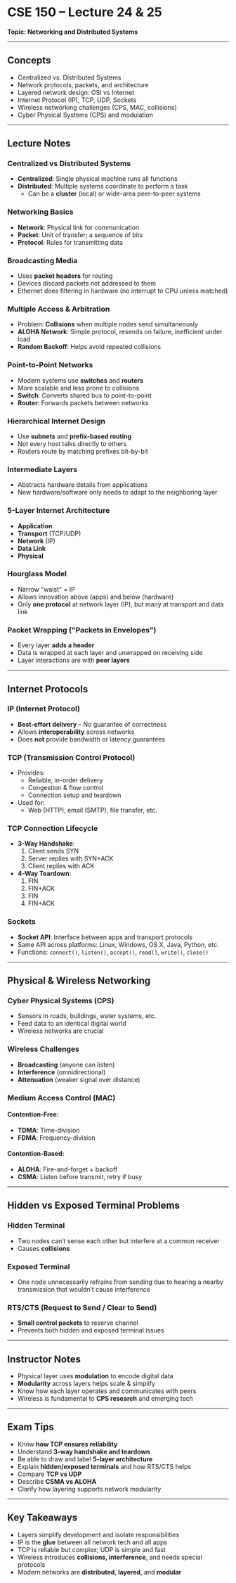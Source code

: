# CSE 150 – Lecture 24 & 25  
**Topic: Networking and Distributed Systems**  

---

## Concepts

- Centralized vs. Distributed Systems  
- Network protocols, packets, and architecture  
- Layered network design: OSI vs Internet  
- Internet Protocol (IP), TCP, UDP, Sockets  
- Wireless networking challenges (CPS, MAC, collisions)  
- Cyber Physical Systems (CPS) and modulation

---

## Lecture Notes

### Centralized vs Distributed Systems
- **Centralized**: Single physical machine runs all functions
- **Distributed**: Multiple systems coordinate to perform a task
  - Can be a **cluster** (local) or wide-area peer-to-peer systems

### Networking Basics
- **Network**: Physical link for communication  
- **Packet**: Unit of transfer; a sequence of bits  
- **Protocol**: Rules for transmitting data

### Broadcasting Media
- Uses **packet headers** for routing
- Devices discard packets not addressed to them
- Ethernet does filtering in hardware (no interrupt to CPU unless matched)

### Multiple Access & Arbitration
- Problem: **Collisions** when multiple nodes send simultaneously
- **ALOHA Network**: Simple protocol, resends on failure, inefficient under load
- **Random Backoff**: Helps avoid repeated collisions

### Point-to-Point Networks
- Modern systems use **switches** and **routers**
- More scalable and less prone to collisions
- **Switch**: Converts shared bus to point-to-point
- **Router**: Forwards packets between networks

### Hierarchical Internet Design
- Use **subnets** and **prefix-based routing**
- Not every host talks directly to others
- Routers route by matching prefixes bit-by-bit

### Intermediate Layers
- Abstracts hardware details from applications
- New hardware/software only needs to adapt to the neighboring layer

### 5-Layer Internet Architecture
- **Application**
- **Transport** (TCP/UDP)
- **Network** (IP)
- **Data Link**
- **Physical**

### Hourglass Model
- Narrow "waist" = IP
- Allows innovation above (apps) and below (hardware)
- Only **one protocol** at network layer (IP), but many at transport and data link

### Packet Wrapping ("Packets in Envelopes")
- Every layer **adds a header**
- Data is wrapped at each layer and unwrapped on receiving side
- Layer interactions are with **peer layers**

---

## Internet Protocols

### IP (Internet Protocol)
- **Best-effort delivery** – No guarantee of correctness
- Allows **interoperability** across networks
- Does **not** provide bandwidth or latency guarantees

### TCP (Transmission Control Protocol)
- Provides:
  - Reliable, in-order delivery
  - Congestion & flow control
  - Connection setup and teardown
- Used for:
  - Web (HTTP), email (SMTP), file transfer, etc.

### TCP Connection Lifecycle
- **3-Way Handshake**:
  1. Client sends SYN
  2. Server replies with SYN+ACK
  3. Client replies with ACK
- **4-Way Teardown**:
  1. FIN
  2. FIN+ACK
  3. FIN
  4. FIN+ACK

### Sockets
- **Socket API**: Interface between apps and transport protocols
- Same API across platforms: Linux, Windows, OS X, Java, Python, etc.
- Functions: `connect()`, `listen()`, `accept()`, `read()`, `write()`, `close()`

---

## Physical & Wireless Networking

### Cyber Physical Systems (CPS)
- Sensors in roads, buildings, water systems, etc.
- Feed data to an identical digital world
- Wireless networks are crucial

### Wireless Challenges
- **Broadcasting** (anyone can listen)
- **Interference** (omnidirectional)
- **Attenuation** (weaker signal over distance)

### Medium Access Control (MAC)
#### Contention-Free:
- **TDMA**: Time-division
- **FDMA**: Frequency-division

#### Contention-Based:
- **ALOHA**: Fire-and-forget + backoff
- **CSMA**: Listen before transmit, retry if busy

---

## Hidden vs Exposed Terminal Problems

### Hidden Terminal
- Two nodes can’t sense each other but interfere at a common receiver
- Causes **collisions**

### Exposed Terminal
- One node unnecessarily refrains from sending due to hearing a nearby transmission that wouldn’t cause interference

### RTS/CTS (Request to Send / Clear to Send)
- **Small control packets** to reserve channel
- Prevents both hidden and exposed terminal issues

---

## Instructor Notes
- Physical layer uses **modulation** to encode digital data
- **Modularity** across layers helps scale & simplify
- Know how each layer operates and communicates with peers
- Wireless is fundamental to **CPS research** and emerging tech

---

## Exam Tips

- Know **how TCP ensures reliability**
- Understand **3-way handshake and teardown**
- Be able to draw and label **5-layer architecture**
- Explain **hidden/exposed terminals** and how RTS/CTS helps
- Compare **TCP vs UDP**
- Describe **CSMA vs ALOHA**
- Clarify how layering supports network modularity

---

## Key Takeaways

- Layers simplify development and isolate responsibilities
- IP is the **glue** between all network tech and all apps
- TCP is reliable but complex; UDP is simple and fast
- Wireless introduces **collisions, interference**, and needs special protocols
- Modern networks are **distributed**, **layered**, and **modular**